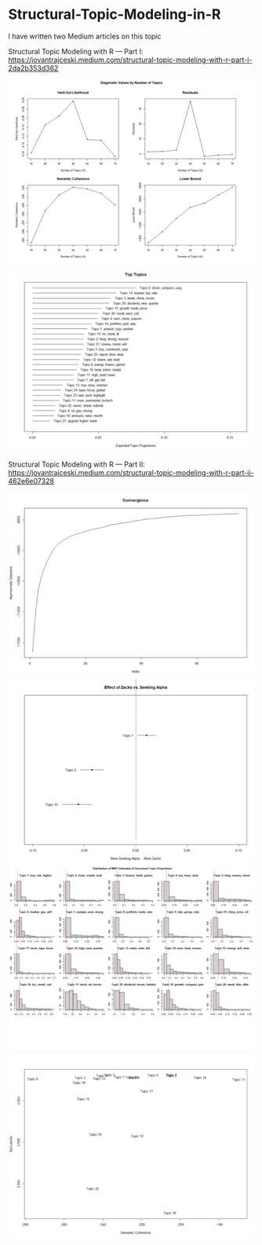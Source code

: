 # Structural-Topic-Modeling-in-R

I have written two Medium articles on this topic

Structural Topic Modeling with R — Part I:
https://jovantrajceski.medium.com/structural-topic-modeling-with-r-part-i-2da2b353d362

![](1.png)
![](2.png)

Structural Topic Modeling with R — Part II:
https://jovantrajceski.medium.com/structural-topic-modeling-with-r-part-ii-462e6e07328

![](3.png)
![](4.png)
![](5.png)
![](6.png)
